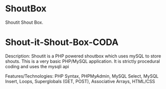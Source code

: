 # ShoutBox
Shoutit Shout Box.
# Shout-it-Shout-Box-CODA
Description: Shoutit is a PHP powered shoutbox which uses mySQL to store shouts. This is a very basic PHP/MySQL
application. It is strictly procedural coding and uses the mysqli api

Features/Technologies: 
PHP Syntax, PHPMyAdmin, MySQL Select, MySQL Insert, Loops, Superglobals (GET, POST), Associative Arrays, HTML/CSS
